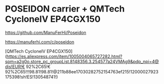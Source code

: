 # POSEIDON carrier + QMTech  CycloneIV EP4CGX150

https://github.com/ManuFerHi/Poseidon

https://manuferhi.com/c/poseidon

[QMTech CycloneIV EP4CGX150](https://es.aliexpress.com/item/1005004065727282.html?spm=a2g0o.store_pc_groupList.8148356.3.254577a24VMAg9&pdp_npi=4@dis!EUR!€ 92%2C65!€ 92%2C65!!!98.81!98.81!@211b88ee17030282752154763ef215!12000027923175398!sh!ES!130548741!)

